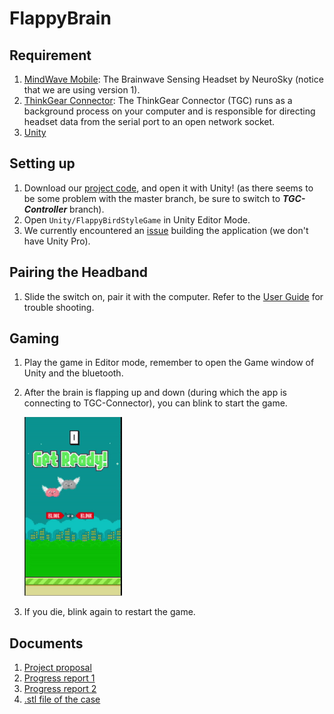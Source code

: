 # FlappyBrain
## Requirement
1. [MindWave Mobile](https://store.neurosky.com/pages/mindwave): The Brainwave Sensing Headset by NeuroSky (notice that we are using version 1).
2. [ThinkGear Connector](http://developer.neurosky.com/docs/doku.php?id=thinkgear_connector_tgc): The ThinkGear Connector (TGC) runs as a background process on your computer and is responsible for directing headset data from the serial port to an open network socket.
3. [Unity](https://unity.com/)

## Setting up
1. Download our [project code](https://github.com/jayhung97724/Flappy-Brain/tree/TGC-Controller), and open it with Unity! (as there seems to be some problem with the master branch, be sure to switch to ***TGC-Controller*** branch).
2. Open `Unity/FlappyBirdStyleGame` in Unity Editor Mode.
3. We currently encountered an [issue](http://developer.neurosky.com/docs/doku.php?id=using_thinkgear_with_unity#introduction) building the application (we don't have Unity Pro).

## Pairing the Headband
1. Slide the switch on, pair it with the computer. Refer to the [User Guide](http://download.neurosky.com/support_page_files/MindWaveMobile/docs/mindwave_mobile_user_guide.pdf) for trouble shooting.

## Gaming
1. Play the game in Editor mode, remember to open the Game window of Unity and the bluetooth.
2. After the brain is flapping up and down (during which the app is connecting to TGC-Connector), you can blink to start the game.

    ![](./Screenshot/start.gif)
3. If you die, blink again to restart the game.

## Documents 
1. [Project proposal](./Documents/IoT-porject.pdf)
2. [Progress report 1](./Documents/IOT_team1_190523.pptx)
3. [Progress report 2](./Documents/IOT_team1_190606.pptx)
4. [.stl file of the case](./Documents/case.stl)